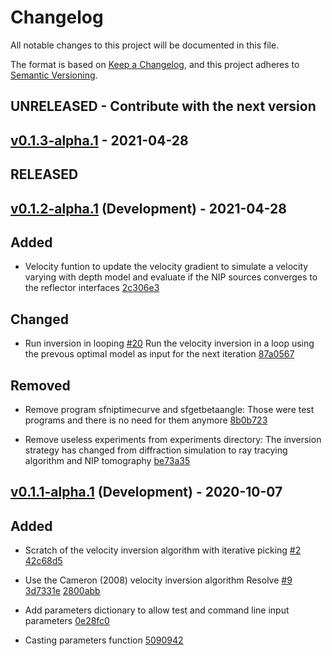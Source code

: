 # Changelog

All notable changes to this project will be documented in this file.

The format is based on [Keep a Changelog](https://keepachangelog.com/en/1.0.0/),
and this project adheres to [Semantic Versioning](https://semver.org/spec/v2.0.0.html).

## UNRELEASED - Contribute with the next version

## [v0.1.3-alpha.1](https://github.com/Dirack/creVelocityInversion/compare/v0.1.2-alpha.1...develop/0.1.3) - 2021-04-28

## RELEASED

## [v0.1.2-alpha.1](https://github.com/Dirack/creVelocityInversion/releases/tag/v0.1.2-alpha.1) (Development) - 2021-04-28

## Added

- Velocity funtion to update the velocity gradient to simulate a velocity varying with depth model
and evaluate if the NIP sources converges to the reflector interfaces [2c306e3](https://github.com/Dirack/creVelocityInversion/commit/2c306e3)

## Changed

- Run inversion in looping [#20](https://github.com/Dirack/creVelocityInversion/issues/20) Run the velocity inversion
in a loop using the prevous optimal model as input for the next iteration [87a0567](https://github.com/Dirack/creVelocityInversion/commit/87a0567)

## Removed

- Remove program sfniptimecurve and sfgetbetaangle: Those were test programs and there is no need for them anymore
[8b0b723](https://github.com/Dirack/creVelocityInversion/commit/8b0b723)

- Remove useless experiments from experiments directory: The inversion strategy has changed from diffraction simulation
to ray tracying algorithm and NIP tomography [be73a35](https://github.com/Dirack/creVelocityInversion/commit/be73a35)

## [v0.1.1-alpha.1](https://github.com/Dirack/creVelocityInversion/releases/tag/v0.1.1-alpha.1) (Development) - 2020-10-07

## Added

- Scratch of the velocity inversion algorithm with iterative picking [#2](https://github.com/Dirack/creVelocityInversion/issues/2) [42c68d5](https://github.com/Dirack/creVelocityInversion/commit/42c68d5)

- Use the Cameron (2008) velocity inversion algorithm Resolve [#9](https://github.com/Dirack/creVelocityInversion/issues/9) [3d7331e](https://github.com/Dirack/creVelocityInversion/commit/3d7331e) [2800abb](https://github.com/Dirack/creVelocityInversion/commit/2800abb)

- Add parameters dictionary to allow test and command line input parameters [0e28fc0](https://github.com/Dirack/creVelocityInversion/commit/0e28fc0)

- Casting parameters function [5090942](https://github.com/Dirack/creVelocityInversion/commit/5090942)
